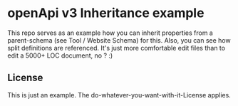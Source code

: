 # openApi v3 Inheritance example

This repo serves as an example how you can inherit properties from a parent-schema (see Tool / Website Schema) for this. Also, you can see how split definitions are referenced. It's just more comfortable edit files than to edit a 5000+ LOC document, no ? :)

## License

This is just an example. The do-whatever-you-want-with-it-License applies.

